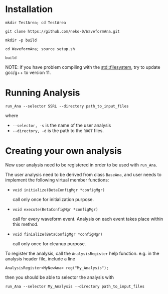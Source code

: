 # Installation
`mkdir TestArea; cd TestArea`

`git clone https://github.com/neko-0/WaveformAna.git`

`mkdir -p build`

`cd WaveformAna; source setup.sh`

`build`

NOTE: if you have problem compiling with the <std::filesystem>, try to update
gcc/g++ to version 11.

# Running Analysis

`run_Ana --selector SSRL --directory path_to_input_files`

where
  - `--selector, -s` is the name of the user analysis
  - `--directory, -d` is the path to the `ROOT` files.

# Creating your own analysis

New user analysis need to be registered in order to be used with `run_Ana`.

The user analysis need to be derived from class `BaseAna`, and user needs to
implement the following virtual member functions:
  - `void initialize(BetaConfigMgr *configMgr)`

    call only once for initialization purpose.

  - `void execute(BetaConfigMgr *configMgr)`

    call for every waveform event. Analysis on each event takes place within this method.

  - `void finialize(BetaConfigMgr *configMgr)`

    call only once for cleanup purpose.

To register the analysis, call the `AnalysisRegister` help function.
e.g. in the analysis header file, include a line

`AnalysisRegister<MyNewAna> reg("My_Analysis");`

then you should be able to selector the analysis with

`run_Ana --selector My_Analysis --directory path_to_input_files`
